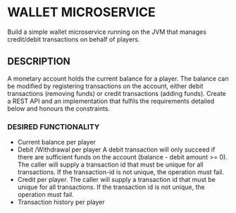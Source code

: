 # WALLET MICROSERVICE

Build a simple wallet microservice running on the JVM that manages credit/debit
transactions on behalf of players.

## DESCRIPTION
A monetary account holds the current balance for a player.
The balance can be modified by registering transactions on the account, either debit
transactions (removing funds) or credit transactions (adding funds).
Create a REST API and an implementation that fulfils the requirements detailed
below and honours the constraints.

### DESIRED FUNCTIONALITY


* Current balance per player
* Debit /Withdrawal per player A debit transaction will only succeed if there are
  sufficient funds on the account (balance - debit amount >= 0).
  The caller will supply a transaction id that must be unique for all transactions. If the
  transaction-id is not unique, the operation must fail.
* Credit per player. The caller will supply a transaction id that must be unique for all
  transactions. If the transaction id is not unique, the operation must fail.
* Transaction history per player
